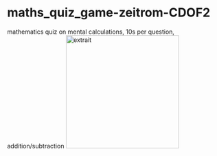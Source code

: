# maths_quiz_game-zeitrom-CDOF2
mathematics quiz on mental calculations, 10s per question, addition/subtraction
<img width="263" alt="extrait" src="https://github.com/Zeitrom/maths_quiz_game-zeitrom-CDOF2/assets/133644357/b7e2b1cf-e2ff-4f5a-a452-3171e6372c6d">
